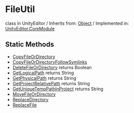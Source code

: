 # FileUtil
class in UnityEditor
 / Inherits from: <a href="https://docs.unity3d.com/6000.0/Documentation/ScriptReference/Object.html">Object</a> / Implemented in: <a href="https://docs.unity3d.com/6000.0/Documentation/ScriptReference/UnityEditor.CoreModule.html">UnityEditor.CoreModule</a>
## Static Methods
- <a href="https://docs.unity3d.com/6000.0/Documentation/ScriptReference/FileUtil.CopyFileOrDirectory.html">CopyFileOrDirectory</a>
- <a href="https://docs.unity3d.com/6000.0/Documentation/ScriptReference/FileUtil.CopyFileOrDirectoryFollowSymlinks.html">CopyFileOrDirectoryFollowSymlinks</a>
- <a href="https://docs.unity3d.com/6000.0/Documentation/ScriptReference/FileUtil.DeleteFileOrDirectory.html">DeleteFileOrDirectory</a> returns Boolean
- <a href="https://docs.unity3d.com/6000.0/Documentation/ScriptReference/FileUtil.GetLogicalPath.html">GetLogicalPath</a> returns String
- <a href="https://docs.unity3d.com/6000.0/Documentation/ScriptReference/FileUtil.GetPhysicalPath.html">GetPhysicalPath</a> returns String
- <a href="https://docs.unity3d.com/6000.0/Documentation/ScriptReference/FileUtil.GetProjectRelativePath.html">GetProjectRelativePath</a> returns String
- <a href="https://docs.unity3d.com/6000.0/Documentation/ScriptReference/FileUtil.GetUniqueTempPathInProject.html">GetUniqueTempPathInProject</a> returns String
- <a href="https://docs.unity3d.com/6000.0/Documentation/ScriptReference/FileUtil.MoveFileOrDirectory.html">MoveFileOrDirectory</a>
- <a href="https://docs.unity3d.com/6000.0/Documentation/ScriptReference/FileUtil.ReplaceDirectory.html">ReplaceDirectory</a>
- <a href="https://docs.unity3d.com/6000.0/Documentation/ScriptReference/FileUtil.ReplaceFile.html">ReplaceFile</a>
